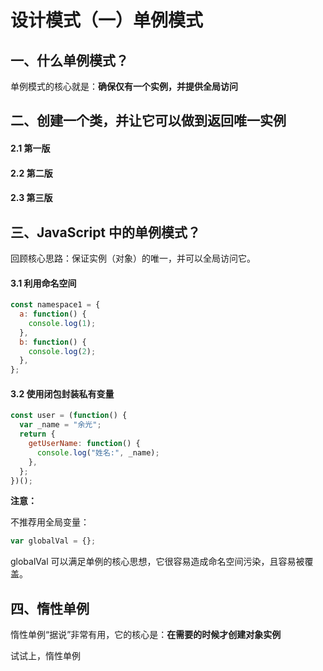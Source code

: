 # 设计模式（一）单例模式

## 一、什么单例模式？

单例模式的核心就是：**确保仅有一个实例，并提供全局访问**

## 二、创建一个类，并让它可以做到返回唯一实例

#### 2.1 第一版

#### 2.2 第二版

#### 2.3 第三版

## 三、JavaScript 中的单例模式？

回顾核心思路：保证实例（对象）的唯一，并可以全局访问它。

#### 3.1 利用命名空间

```js
const namespace1 = {
  a: function() {
    console.log(1);
  },
  b: function() {
    console.log(2);
  },
};
```

#### 3.2 使用闭包封装私有变量

```js
const user = (function() {
  var _name = "余光";
  return {
    getUserName: function() {
      console.log("姓名:", _name);
    },
  };
})();
```

**注意：**

不推荐用全局变量：

```js
var globalVal = {};
```

globalVal 可以满足单例的核心思想，它很容易造成命名空间污染，且容易被覆盖。


## 四、惰性单例

惰性单例“据说”非常有用，它的核心是：**在需要的时候才创建对象实例**




试试上，惰性单例